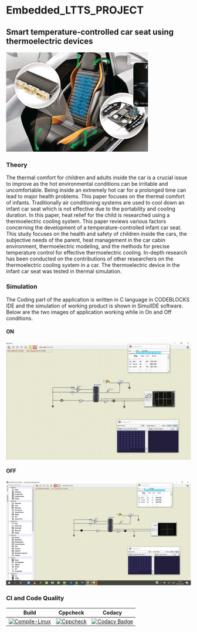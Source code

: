 # Embedded_LTTS_PROJECT

## Smart temperature-controlled car seat using thermoelectric devices 
![GitHub Logo](https://github.com/260315/Embedded_LTTS/blob/main/logo.png)
### Theory

The thermal comfort for children and adults inside the car is a crucial issue to improve as the hot environmental conditions can be irritable and uncomfortable. Being inside an extremely hot car for a prolonged time can lead to major health problems. This paper focuses on the thermal comfort of infants. Traditionally air conditioning systems are used to cool down an infant car seat which is not effective due to the portability and cooling duration. In this paper, heat relief for the child is researched using a thermoelectric cooling system. This paper reviews various factors concerning the development of a temperature-controlled infant car seat. This study focuses on the health and safety of children inside the cars, the subjective needs of the parent, heat management in the car cabin environment, thermoelectric modeling, and the methods for precise temperature control for effective thermoelectric cooling. In-depth research has been conducted on the contributions of other researchers on the thermoelectric cooling system in a car. The thermoelectric device in the infant car seat was tested in thermal simulation.

### Simulation

The Coding part of the application is written in C language in CODEBLOCKS IDE and the simulation of working product is shown in SimulIDE software. Below are the two images of application working while in On and Off conditions. 

#### ON
![ON](https://github.com/260315/Embedded_LTTS/blob/main/Simulations/HotSeat_Simulation_ON.gif)

#### OFF
![OFF](https://github.com/260315/Embedded_LTTS/blob/main/Simulations/HotSeat_OFF.png)

### CI and Code Quality

|Build|Cppcheck|Codacy|
|:--:|:--:|:--:|
|[![Compile-Linux](https://github.com/260315/Embedded_LTTS/actions/workflows/Compile.yml/badge.svg)](https://github.com/260315/Embedded_LTTS/actions/workflows/Compile.yml)|[![Cppcheck](https://github.com/260315/Embedded_LTTS/actions/workflows/CodeQuality.yml/badge.svg)](https://github.com/260315/Embedded_LTTS/actions/workflows/CodeQuality.yml)|[![Codacy Badge](https://app.codacy.com/project/badge/Grade/6a25838fe7a14340821f366ea409f1c4)](https://www.codacy.com/gh/260315/Embedded_LTTS/dashboard?utm_source=github.com&amp;utm_medium=referral&amp;utm_content=260315/Embedded_LTTS&amp;utm_campaign=Badge_Grade)|
